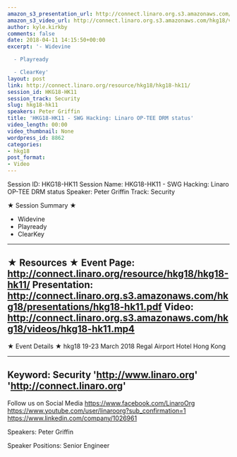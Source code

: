 ```yaml
---
amazon_s3_presentation_url: http://connect.linaro.org.s3.amazonaws.com/hkg18/presentations/hkg18-hk11.pdf
amazon_s3_video_url: http://connect.linaro.org.s3.amazonaws.com/hkg18/videos/hkg18-hk11.mp4
author: kyle.kirkby
comments: false
date: 2018-04-11 14:15:50+00:00
excerpt: '- Widevine

  - Playready

  - ClearKey'
layout: post
link: http://connect.linaro.org/resource/hkg18/hkg18-hk11/
session_id: HKG18-HK11
session_track: Security
slug: hkg18-hk11
speakers: Peter Griffin
title: 'HKG18-HK11 - SWG Hacking: Linaro OP-TEE DRM status'
video_length: 00:00
video_thumbnail: None
wordpress_id: 8862
categories:
- hkg18
post_format:
- Video
---
```


Session ID: HKG18-HK11
Session Name: HKG18-HK11 - SWG Hacking: Linaro OP-TEE DRM status
Speaker: Peter Griffin
Track: Security


★ Session Summary ★
- Widevine
- Playready
- ClearKey

---------------------------------------------------
★ Resources ★
Event Page: http://connect.linaro.org/resource/hkg18/hkg18-hk11/
Presentation: http://connect.linaro.org.s3.amazonaws.com/hkg18/presentations/hkg18-hk11.pdf
Video: http://connect.linaro.org.s3.amazonaws.com/hkg18/videos/hkg18-hk11.mp4
 ---------------------------------------------------
★ Event Details ★
hkg18
19-23 March 2018 
Regal Airport Hotel Hong Kong

---------------------------------------------------
Keyword: Security
'http://www.linaro.org'
'http://connect.linaro.org'
---------------------------------------------------
Follow us on Social Media
https://www.facebook.com/LinaroOrg
https://www.youtube.com/user/linaroorg?sub_confirmation=1
https://www.linkedin.com/company/1026961

Speakers: Peter Griffin

Speaker Positions: Senior Engineer


